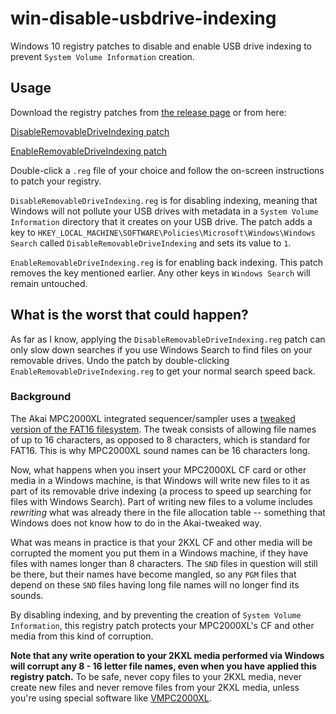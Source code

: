 # win-disable-usbdrive-indexing
Windows 10 registry patches to disable and enable USB drive indexing to prevent `System Volume Information` creation.

## Usage

Download the registry patches from [the release page](https://github.com/izzyreal/win-disable-usbdrive-indexing/releases/tag/v1.0) or from here:

[DisableRemovableDriveIndexing patch](https://raw.githubusercontent.com/izzyreal/win-disable-usbdrive-indexing/main/DisableRemovableDriveIndexing.reg)

[EnableRemovableDriveIndexing patch](https://raw.githubusercontent.com/izzyreal/win-disable-usbdrive-indexing/main/EnableRemovableDriveIndexing.reg)

Double-click a `.reg` file of your choice and follow the on-screen instructions to patch your registry.

`DisableRemovableDriveIndexing.reg` is for disabling indexing, meaning that Windows will not pollute your USB drives with metadata in a `System Volume Information` directory that it creates on your USB drive. The patch adds a key to `HKEY_LOCAL_MACHINE\SOFTWARE\Policies\Microsoft\Windows\Windows Search` called `DisableRemovableDriveIndexing` and sets its value to `1`.

`EnableRemovableDriveIndexing.reg` is for enabling back indexing. This patch removes the key mentioned earlier. Any other keys in `Windows Search` will remain untouched.

## What is the worst that could happen?

As far as I know, applying the `DisableRemovableDriveIndexing.reg` patch can only slow down searches if you use Windows Search to find files on your removable drives. Undo the patch by double-clicking `EnableRemovableDriveIndexing.reg` to get your normal search speed back.

### Background

The Akai MPC2000XL integrated sequencer/sampler uses a [tweaked version of the FAT16 filesystem](https://vmpcdocs.izmar.nl/vmpc_specific_settings.html#akai-s-mpc2000xl-fat16-filesystem). The tweak consists of allowing file names of up to 16 characters, as opposed to 8 characters, which is standard for FAT16. This is why MPC2000XL sound names can be 16 characters long.

Now, what happens when you insert your MPC2000XL CF card or other media in a Windows machine, is that Windows will write new files to it as part of its removable drive indexing (a process to speed up searching for files with Windows Search). Part of writing new files to a volume includes _rewriting_ what was already there in the file allocation table -- something that Windows does not know how to do in the Akai-tweaked way.

What was means in practice is that your 2KXL CF and other media will be corrupted the moment you put them in a Windows machine, if they have files with names longer than 8 characters. The `SND` files in question will still be there, but their names have become mangled, so any `PGM` files that depend on these `SND` files having long file names will no longer find its sounds.

By disabling indexing, and by preventing the creation of `System Volume Information`, this registry patch protects your MPC2000XL's CF and other media from this kind of corruption.

**Note that any write operation to your 2KXL media performed via Windows will corrupt any 8 - 16 letter file names, even when you have applied this registry patch.** To be safe, never copy files to your 2KXL media, never create new files and never remove files from your 2KXL media, unless you're using special software like [VMPC2000XL](https://www.izmar.nl).
